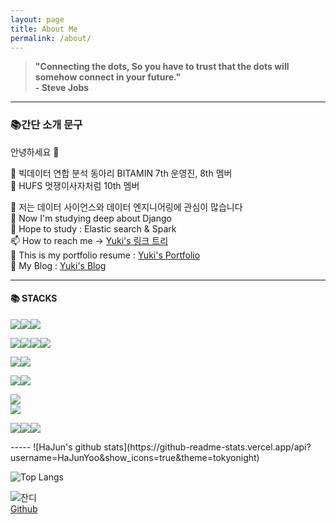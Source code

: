 ```yaml
---
layout: page
title: About Me
permalink: /about/
---
```


>**"Connecting the dots, So you have to trust that the dots will somehow connect in your future." 
<br>- Steve Jobs**

----

<div style="text-align: left"><h3>📚간단 소개 문구</h3></div>

안녕하세요 👋 <br>

👀 빅데이터 연합 분석 동아리 BITAMIN 7th 운영진, 8th 멤버 <br>
👀 HUFS 멋쟁이사자처럼 10th 멤버

👀 저는 데이터 사이언스와 데이터 엔지니어링에 관심이 많습니다 <br>
🌱 Now I'm studying deep about Django <br> 
🌱 Hope to study : Elastic search & Spark <br>
📫 How to reach me -> [Yuki's 링크 트리](https://linktr.ee/yookie1209) <br>
👀 This is my portfolio resume : [Yuki's Portfolio](https://innovative-tortoise-rec-django.notion.site/554998db07aa4dee88964118770706c3) <br>
👀 My Blog : [Yuki's Blog](https://hajunyoo.github.io/Blog/)

<!---
HaJunYoo/HaJunYoo is a ✨ special ✨ repository because its `README.md` (this file) appears on your GitHub profile.
You can click the Preview link to take a look at your changes.
--->
-----

<div><h4>📚 STACKS</h4>

  <img style="text-align: left" src="https://img.shields.io/badge/java-007396?style=for-the-badge&logo=java&logoColor=white"><img src="https://img.shields.io/badge/c-A8B9CC?style=for-the-badge&logo=c&logoColor=white"><img src="https://img.shields.io/badge/python-3776AB?style=for-the-badge&logo=python&logoColor=white"> 
  <br>
  
  <img style="text-align: left" src="https://img.shields.io/badge/html5-E34F26?style=for-the-badge&logo=html5&logoColor=white"><img src="https://img.shields.io/badge/css-1572B6?style=for-the-badge&logo=css3&logoColor=white"><img src="https://img.shields.io/badge/javascript-F7DF1E?style=for-the-badge&logo=javascript&logoColor=black"><img src="https://img.shields.io/badge/jquery-0769AD?style=for-the-badge&logo=jquery&logoColor=white">
  <br>
  
  <img style="text-align: left" src="https://img.shields.io/badge/mysql-4479A1?style=for-the-badge&logo=mysql&logoColor=white"><img src="https://img.shields.io/badge/sqlite-003B57?style=for-the-badge&logo=sqlite&logoColor=black">
  <br>
  

  <img style="text-align: left" src="https://img.shields.io/badge/django-092E20?style=for-the-badge&logo=django&logoColor=white"><img src="https://img.shields.io/badge/bootstrap-7952B3?style=for-the-badge&logo=bootstrap&logoColor=white">
  <br>

  <img style="text-align: left" src="https://img.shields.io/badge/linux-FCC624?style=for-the-badge&logo=linux&logoColor=black"> 
  <br>
  
  <img style="text-align: left" src="https://img.shields.io/badge/github-181717?style=for-the-badge&logo=github&logoColor=white">
  <br>

  <img style="text-align: left" src="https://img.shields.io/badge/scikit-learn-F7931E?style=for-the-badge&logo=scikit-learn&logoColor=white"><img src="https://img.shields.io/badge/Tensorflow-FF6F00?style=for-the-badge&logo=tensorflow&logoColor=white"><img src="https://img.shields.io/badge/pytorch-EE4C2C?style=for-the-badge&logo=pytorch&logoColor=white">
  <br>

</div>
-----
![HaJun's github stats](https://github-readme-stats.vercel.app/api?username=HaJunYoo&show_icons=true&theme=tokyonight)

![Top Langs](https://github-readme-stats.vercel.app/api/top-langs/?username=HaJunYoo&layout=compact&theme=tokyonight)

![잔디](https://ghchart.rshah.org/HaJunYoo "https://github.com/HaJunYoo")
<br>
[Github](https://github.com/HaJunYoo)
<br>
